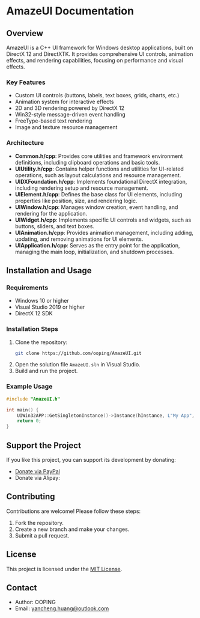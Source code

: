 # AmazeUI Documentation

## Overview

AmazeUI is a C++ UI framework for Windows desktop applications, built on DirectX 12 and DirectXTK. It provides comprehensive UI controls, animation effects, and rendering capabilities, focusing on performance and visual effects.

### Key Features
- Custom UI controls (buttons, labels, text boxes, grids, charts, etc.)
- Animation system for interactive effects
- 2D and 3D rendering powered by DirectX 12
- Win32-style message-driven event handling
- FreeType-based text rendering
- Image and texture resource management

### Architecture
- **Common.h/cpp**: Provides core utilities and framework environment definitions, including clipboard operations and basic tools.
- **UIUtility.h/cpp**: Contains helper functions and utilities for UI-related operations, such as layout calculations and resource management.
- **UIDXFoundation.h/cpp**: Implements foundational DirectX integration, including rendering setup and resource management.
- **UIElement.h/cpp**: Defines the base class for UI elements, including properties like position, size, and rendering logic.
- **UIWindow.h/cpp**: Manages window creation, event handling, and rendering for the application.
- **UIWidget.h/cpp**: Implements specific UI controls and widgets, such as buttons, sliders, and text boxes.
- **UIAnimation.h/cpp**: Provides animation management, including adding, updating, and removing animations for UI elements.
- **UIApplication.h/cpp**: Serves as the entry point for the application, managing the main loop, initialization, and shutdown processes.

## Installation and Usage

### Requirements
- Windows 10 or higher
- Visual Studio 2019 or higher
- DirectX 12 SDK

### Installation Steps
1. Clone the repository:
   ```bash
   git clone https://github.com/ooping/AmazeUI.git
   ```
2. Open the solution file `AmazeUI.sln` in Visual Studio.
3. Build and run the project.

### Example Usage
```cpp
#include "AmazeUI.h"

int main() {
    UIWin32APP::GetSingletonInstance()->Instance(hInstance, L"My App", 800, 600);
    return 0;
}
```

## Support the Project

If you like this project, you can support its development by donating:
- [Donate via PayPal](https://www.paypal.com/paypalme/ooping)
- Donate via Alipay:


## Contributing

Contributions are welcome! Please follow these steps:
1. Fork the repository.
2. Create a new branch and make your changes.
3. Submit a pull request.

## License

This project is licensed under the [MIT License](LICENSE).

## Contact

- Author: OOPING
- Email: yancheng.huang@outlook.com